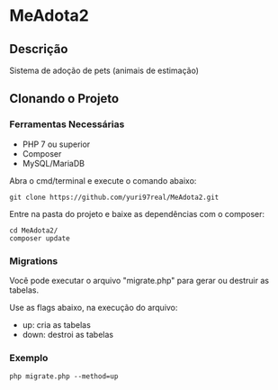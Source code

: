 # MeAdota2

## Descrição

Sistema de adoção de pets (animais de estimação)

## Clonando o Projeto

### Ferramentas Necessárias

- PHP 7 ou superior
- Composer
- MySQL/MariaDB

Abra o cmd/terminal e execute o comando abaixo:

    git clone https://github.com/yuri97real/MeAdota2.git

Entre na pasta do projeto e baixe as dependências com o composer:

    cd MeAdota2/
    composer update

### Migrations

Você pode executar o arquivo "migrate.php" para gerar ou destruir as tabelas.

Use as flags abaixo, na execução do arquivo:

- up: cria as tabelas
- down: destroi as tabelas

### Exemplo

    php migrate.php --method=up
